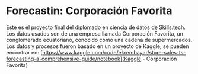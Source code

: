 # Forecastin: Corporación Favorita

Este es el proyecto final del diplomado en ciencia de datos de Skills.tech. Los datos usados son de una empresa llamada Corporación Favorita, un conglomerado ecuatoriano, conocido como una cadena de supermercados. Los datos y procesos fueron basado en un proyecto de Kaggle; se pueden encontrar en: [https://www.kaggle.com/code/ekrembayar/store-sales-ts-forecasting-a-comprehensive-guide/notebook](Kaggle - Corporación Favorita)
